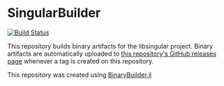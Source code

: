 # SingularBuilder

[![Build Status](https://travis-ci.org/wbhart/SingularBuilder.svg?branch=master)](https://travis-ci.org/wbhart/SingularBuilder)

This repository builds binary artifacts for the libsingular project. Binary artifacts are automatically uploaded to
[this repository's GitHub releases page](https://github.com/wbhart/SingularBuilder/releases) whenever a tag is created
on this repository.

This repository was created using [BinaryBuilder.jl](https://github.com/JuliaPackaging/BinaryBuilder.jl)
